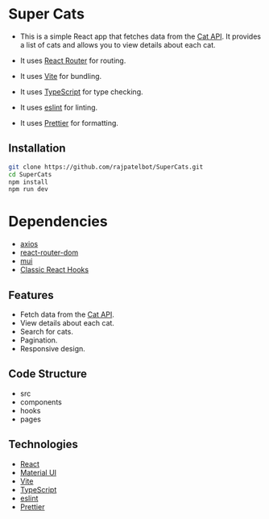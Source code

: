 # Super Cats

- This is a simple React app that fetches data from the [Cat API](https://api.thecatapi.com/v1/). It provides a list of cats and allows you to view details about each cat.

- It uses [React Router](https://reactrouter.com/) for routing.
- It uses [Vite](https://vitejs.dev/) for bundling.
- It uses [TypeScript](https://www.typescriptlang.org/) for type checking.
- It uses [eslint](https://eslint.org/) for linting.
- It uses [Prettier](https://prettier.io/) for formatting.

## Installation

```bash
git clone https://github.com/rajpatelbot/SuperCats.git
cd SuperCats
npm install
npm run dev
```

# Dependencies

- [axios](https://axios-http.com/)
- [react-router-dom](https://reactrouter.com/)
- [mui](https://mui.com/)
- [Classic React Hooks](https://github.com/Ashish-simpleCoder/classic-react-hooks)

## Features

- Fetch data from the [Cat API](https://api.thecatapi.com/v1/).
- View details about each cat.
- Search for cats.
- Pagination.
- Responsive design.

## Code Structure

- src
- components
- hooks
- pages

## Technologies

- [React](https://reactjs.org/)
- [Material UI](https://mui.com/)
- [Vite](https://vitejs.dev/)
- [TypeScript](https://www.typescriptlang.org/)
- [eslint](https://eslint.org/)
- [Prettier](https://prettier.io/)
